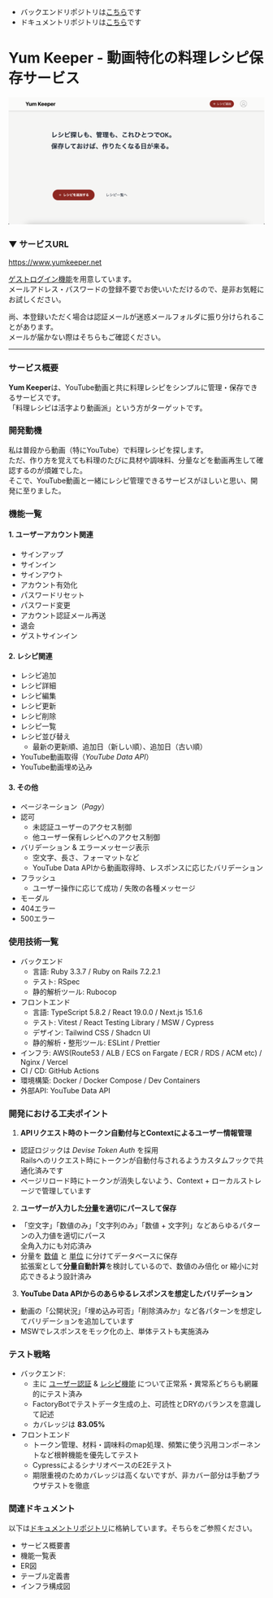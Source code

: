 - バックエンドリポジトリは[こちら](https://github.com/y4tk8/yumkeeper_backend)です  
- ドキュメントリポジトリは[こちら](https://github.com/y4tk8/yumkeeper_docs)です

# Yum Keeper - 動画特化の料理レシピ保存サービス
![トップ画像](https://raw.githubusercontent.com/y4tk8/yumkeeper_frontend/main/public/images/top-image.png)

### ▼ サービスURL
https://www.yumkeeper.net

<u>ゲストログイン機能</u>を用意しています。  
メールアドレス・パスワードの登録不要でお使いいただけるので、是非お気軽にお試しください。

尚、本登録いただく場合は認証メールが迷惑メールフォルダに振り分けられることがあります。  
メールが届かない際はそちらもご確認ください。

---

### サービス概要
**Yum Keeper**は、YouTube動画と共に料理レシピをシンプルに管理・保存できるサービスです。  
「料理レシピは活字より動画派」という方がターゲットです。

### 開発動機
私は普段から動画（特にYouTube）で料理レシピを探します。  
ただ、作り方を覚えても料理のたびに具材や調味料、分量などを動画再生して確認するのが煩雑でした。  
そこで、YouTube動画と一緒にレシピ管理できるサービスがほしいと思い、開発に至りました。

### 機能一覧
#### 1. ユーザーアカウント関連
- サインアップ
- サインイン
- サインアウト
- アカウント有効化
- パスワードリセット
- パスワード変更
- アカウント認証メール再送
- 退会
- ゲストサインイン

#### 2. レシピ関連
- レシピ追加
- レシピ詳細
- レシピ編集
- レシピ更新
- レシピ削除
- レシピ一覧
- レシピ並び替え
  - 最新の更新順、追加日（新しい順）、追加日（古い順）
- YouTube動画取得（_YouTube Data API_）
- YouTube動画埋め込み

#### 3. その他
- ページネーション（_Pagy_）
- 認可
  - 未認証ユーザーのアクセス制御
  - 他ユーザー保有レシピへのアクセス制御
- バリデーション & エラーメッセージ表示
  - 空文字、長さ、フォーマットなど
  - YouTube Data APIから動画取得時、レスポンスに応じたバリデーション
- フラッシュ
  - ユーザー操作に応じて成功 / 失敗の各種メッセージ
- モーダル
- 404エラー
- 500エラー

### 使用技術一覧
- バックエンド
  - 言語: Ruby 3.3.7 / Ruby on Rails 7.2.2.1
  - テスト: RSpec
  - 静的解析ツール: Rubocop
- フロントエンド
  - 言語: TypeScript 5.8.2 / React 19.0.0 / Next.js 15.1.6
  - テスト: Vitest / React Testing Library / MSW / Cypress
  - デザイン: Tailwind CSS / Shadcn UI
  - 静的解析・整形ツール: ESLint / Prettier
- インフラ: AWS(Route53 / ALB / ECS on Fargate / ECR / RDS / ACM etc) / Nginx / Vercel
- CI / CD: GitHub Actions
- 環境構築: Docker / Docker Compose / Dev Containers
- 外部API: YouTube Data API

### 開発における工夫ポイント
1. **APIリクエスト時のトークン自動付与とContextによるユーザー情報管理**
  - 認証ロジックは _Devise Token Auth_ を採用  
    Railsへのリクエスト時にトークンが自動付与されるようカスタムフックで共通化済みです
  - ページリロード時にトークンが消失しないよう、Context + ローカルストレージで管理しています
2. **ユーザーが入力した<u>分量</u>を適切にパースして保存**
  - 「空文字」「数値のみ」「文字列のみ」「数値 + 文字列」などあらゆるパターンの入力値を適切にパース  
    全角入力にも対応済み
  - 分量を <u>数値</u> と <u>単位</u> に分けてデータベースに保存  
    拡張案として**分量自動計算**を検討しているので、数値のみ倍化 or 縮小に対応できるよう設計済み
3. **YouTube Data APIからのあらゆるレスポンスを想定したバリデーション**
  - 動画の「公開状況」「埋め込み可否」「削除済みか」など各パターンを想定してバリデーションを追加しています
  - MSWでレスポンスをモック化の上、単体テストも実施済み

### テスト戦略
- バックエンド:
  - 主に <u>ユーザー認証</u> & <u>レシピ機能</u> について正常系・異常系どちらも網羅的にテスト済み
  - FactoryBotでテストデータ生成の上、可読性とDRYのバランスを意識して記述
  - カバレッジは **83.05%**
- フロントエンド
  - トークン管理、材料・調味料のmap処理、頻繁に使う汎用コンポーネントなど根幹機能を優先してテスト
  - CypressによるシナリオベースのE2Eテスト
  - 期限重視のためカバレッジは高くないですが、非カバー部分は手動ブラウザテストを徹底

### 関連ドキュメント
以下は[ドキュメントリポジトリ](https://github.com/y4tk8/yumkeeper_docs)に格納しています。そちらをご参照ください。
- サービス概要書
- 機能一覧表
- ER図
- テーブル定義書
- インフラ構成図
